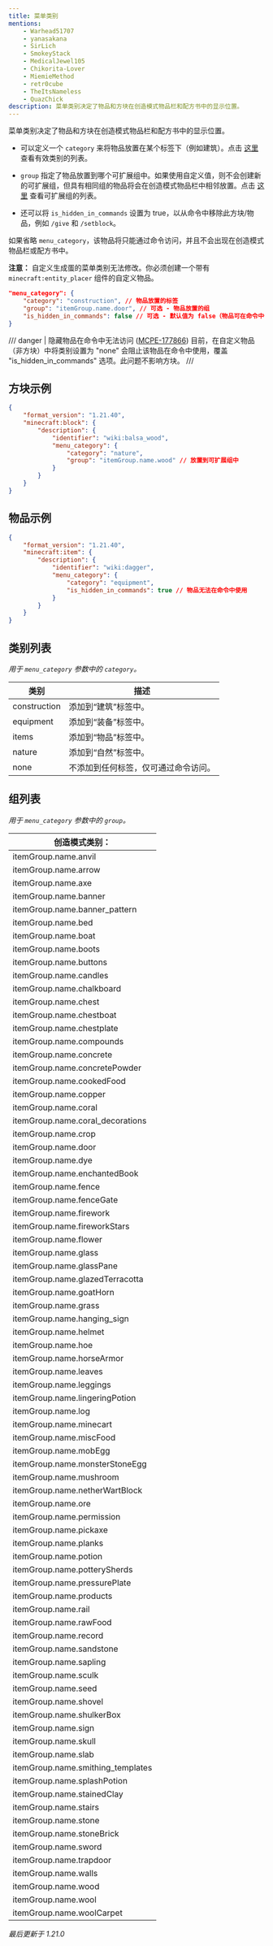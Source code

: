 ```yaml
---
title: 菜单类别
mentions:
    - Warhead51707
    - yanasakana
    - SirLich
    - SmokeyStack
    - MedicalJewel105
    - Chikorita-Lover
    - MiemieMethod
    - retr0cube
    - TheItsNameless
    - QuazChick
description: 菜单类别决定了物品和方块在创造模式物品栏和配方书中的显示位置。
---
```


菜单类别决定了物品和方块在创造模式物品栏和配方书中的显示位置。

-   可以定义一个 `category` 来将物品放置在某个标签下（例如建筑）。点击 [这里](#list-of-categories) 查看有效类别的列表。

-   `group` 指定了物品放置到哪个可扩展组中。如果使用自定义值，则不会创建新的可扩展组，但具有相同组的物品将会在创造模式物品栏中相邻放置。点击 [这里](#list-of-groups) 查看可扩展组的列表。

-   还可以将 `is_hidden_in_commands` 设置为 true，以从命令中移除此方块/物品，例如 `/give` 和 `/setblock`。

如果省略 `menu_category`，该物品将只能通过命令访问，并且不会出现在创造模式物品栏或配方书中。

**注意：** 自定义生成蛋的菜单类别无法修改。你必须创建一个带有 `minecraft:entity_placer` 组件的自定义物品。

```json title=""
"menu_category": {
    "category": "construction", // 物品放置的标签
    "group": "itemGroup.name.door", // 可选 - 物品放置的组
    "is_hidden_in_commands": false // 可选 - 默认值为 false（物品可在命令中使用）
}
```

/// danger | 隐藏物品在命令中无法访问 ([MCPE-177866](https://bugs.mojang.com/browse/MCPE-177866))
目前，在自定义物品（非方块）中将类别设置为 "none" 会阻止该物品在命令中使用，覆盖 "is_hidden_in_commands" 选项。此问题不影响方块。
///

## 方块示例

```json title="BP/blocks/balsa_wood.json"
{
    "format_version": "1.21.40",
    "minecraft:block": {
        "description": {
            "identifier": "wiki:balsa_wood",
            "menu_category": {
                "category": "nature",
                "group": "itemGroup.name.wood" // 放置到可扩展组中
            }
        }
    }
}
```

## 物品示例

```json title="BP/items/dagger.json"
{
    "format_version": "1.21.40",
    "minecraft:item": {
        "description": {
            "identifier": "wiki:dagger",
            "menu_category": {
                "category": "equipment",
                "is_hidden_in_commands": true // 物品无法在命令中使用
            }
        }
    }
}
```

## 类别列表

_用于 `menu_category` 参数中的 `category`。_

| 类别         | 描述                                                  |
| ------------ | ----------------------------------------------------- |
| construction | 添加到“建筑”标签中。                                |
| equipment    | 添加到“装备”标签中。                                |
| items        | 添加到“物品”标签中。                                |
| nature       | 添加到“自然”标签中。                                |
| none         | 不添加到任何标签，仅可通过命令访问。                |

## 组列表

_用于 `menu_category` 参数中的 `group`。_

<!-- page_dumper_start -->

| 创造模式类别：                |
| ----------------------------- |
| itemGroup.name.anvil          |
| itemGroup.name.arrow          |
| itemGroup.name.axe            |
| itemGroup.name.banner         |
| itemGroup.name.banner_pattern |
| itemGroup.name.bed            |
| itemGroup.name.boat           |
| itemGroup.name.boots          |
| itemGroup.name.buttons        |
| itemGroup.name.candles        |
| itemGroup.name.chalkboard     |
| itemGroup.name.chest          |
| itemGroup.name.chestboat      |
| itemGroup.name.chestplate     |
| itemGroup.name.compounds      |
| itemGroup.name.concrete       |
| itemGroup.name.concretePowder |
| itemGroup.name.cookedFood     |
| itemGroup.name.copper         |
| itemGroup.name.coral          |
| itemGroup.name.coral_decorations |
| itemGroup.name.crop           |
| itemGroup.name.door           |
| itemGroup.name.dye            |
| itemGroup.name.enchantedBook  |
| itemGroup.name.fence          |
| itemGroup.name.fenceGate      |
| itemGroup.name.firework       |
| itemGroup.name.fireworkStars  |
| itemGroup.name.flower         |
| itemGroup.name.glass          |
| itemGroup.name.glassPane      |
| itemGroup.name.glazedTerracotta |
| itemGroup.name.goatHorn       |
| itemGroup.name.grass          |
| itemGroup.name.hanging_sign   |
| itemGroup.name.helmet         |
| itemGroup.name.hoe            |
| itemGroup.name.horseArmor     |
| itemGroup.name.leaves         |
| itemGroup.name.leggings       |
| itemGroup.name.lingeringPotion |
| itemGroup.name.log            |
| itemGroup.name.minecart       |
| itemGroup.name.miscFood       |
| itemGroup.name.mobEgg         |
| itemGroup.name.monsterStoneEgg |
| itemGroup.name.mushroom       |
| itemGroup.name.netherWartBlock |
| itemGroup.name.ore            |
| itemGroup.name.permission      |
| itemGroup.name.pickaxe        |
| itemGroup.name.planks         |
| itemGroup.name.potion         |
| itemGroup.name.potterySherds  |
| itemGroup.name.pressurePlate  |
| itemGroup.name.products       |
| itemGroup.name.rail           |
| itemGroup.name.rawFood        |
| itemGroup.name.record         |
| itemGroup.name.sandstone      |
| itemGroup.name.sapling        |
| itemGroup.name.sculk          |
| itemGroup.name.seed           |
| itemGroup.name.shovel         |
| itemGroup.name.shulkerBox     |
| itemGroup.name.sign           |
| itemGroup.name.skull          |
| itemGroup.name.slab           |
| itemGroup.name.smithing_templates |
| itemGroup.name.splashPotion   |
| itemGroup.name.stainedClay    |
| itemGroup.name.stairs         |
| itemGroup.name.stone          |
| itemGroup.name.stoneBrick     |
| itemGroup.name.sword          |
| itemGroup.name.trapdoor       |
| itemGroup.name.walls          |
| itemGroup.name.wood           |
| itemGroup.name.wool           |
| itemGroup.name.woolCarpet     |

_最后更新于 1.21.0_

<!-- page_dumper_end -->